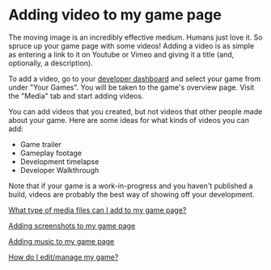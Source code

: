 # Adding video to my game page

The moving image is an incredibly effective medium. Humans just love it. So spruce up your game page with some videos! Adding a video is as simple as entering a link to it on Youtube or Vimeo and giving it a title (and, optionally, a description).

To add a video, go to your [developer dashboard](http://gamejolt.com/dashboard/) and select your game from under "Your Games". You will be taken to the game's overview page. Visit the "Media" tab and start adding videos.

You can add videos that you created, but not videos that other people made about your game. Here are some ideas for what kinds of videos you can add:

- Game trailer
- Gameplay footage 
- Development timelapse 
- Developer Walkthrough 

Note that if your game is a work-in-progress and you haven't published a build, videos are probably the best way of showing off your development.

[What type of media files can I add to my game page?](/media-files/index.md)

[Adding screenshots to my game page](/add-image/index.md)

[Adding music to my game page](/add-music/index.md)

[How do I edit/manage my game?](/manage-game/index.md)
